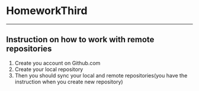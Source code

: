 # HomeworkThird

---

## Instruction on how to work with remote repositories

1. Create you account on Github.com
2. Create your local repository
3. Then you should sync your local and remote repositories(you have the instruction when you create new repository)



